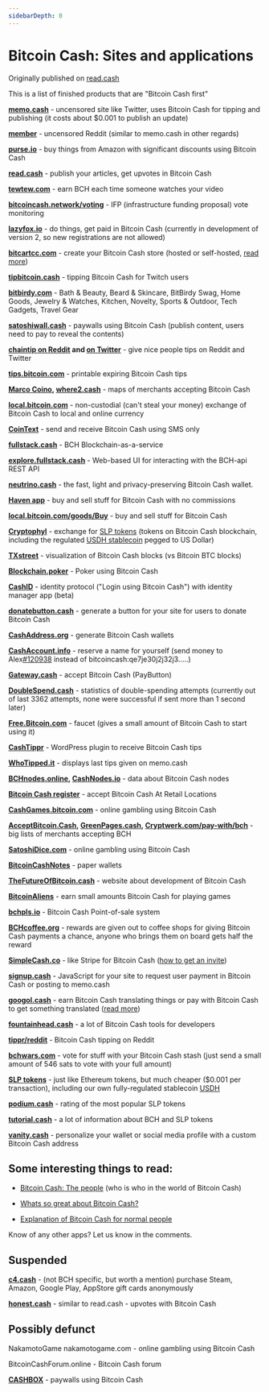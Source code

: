 ```yaml
---
sidebarDepth: 0
---
```


# Bitcoin Cash: Sites and applications

Originally published on [read.cash](https://read.cash/@Read.Cash/bitcoin-cash-specific-sites-and-applications-7f03d537)

This is a list of finished products that are "Bitcoin Cash first"

**[memo.cash](https://memo.cash/)** - uncensored site like Twitter, uses Bitcoin Cash for tipping and publishing (it costs about $0.001 to publish an update)

**[member](https://memberapp.github.io/)** - uncensored Reddit (similar to memo.cash in other regards)

**[purse.io](https://purse.io/)** - buy things from Amazon with significant discounts using Bitcoin Cash

**[read.cash](https://read.cash/)** - publish your articles, get upvotes in Bitcoin Cash

**[tewtew.com](http://tewtew.com/)** - earn BCH each time someone watches your video

**[bitcoincash.network/voting](https://bitcoincash.network/voting/)** - IFP (infrastructure funding proposal) vote monitoring

**[lazyfox.io](https://lazyfox.io/)** - do things, get paid in Bitcoin Cash (currently in development of version 2, so new registrations are not allowed)

**[bitcartcc.com](https://bitcartcc.com/)** - create your Bitcoin Cash store (hosted or self-hosted, [read more](https://read.cash/@BitcartCC/btcpay-didnt-want-to-support-bitcoin-cash-weve-got-bitcartcc-1fcb3687))

**[tipbitcoin.cash](https://tipbitcoin.cash/)** - tipping Bitcoin Cash for Twitch users

**[bitbirdy.com](https://bitbirdy.com/pages/about)** - Bath & Beauty, Beard & Skincare, BitBirdy Swag, Home Goods, Jewelry & Watches, Kitchen, Novelty, Sports & Outdoor, Tech Gadgets, Travel Gear

**[satoshiwall.cash](https://satoshiwall.cash/)** - paywalls using Bitcoin Cash (publish content, users need to pay to reveal the contents)

**[chaintip on Reddit](https://www.chaintip.org/reddit) and [on Twitter](https://www.chaintip.org/twitter)** - give nice people tips on Reddit and Twitter

**[tips.bitcoin.com](https://tips.bitcoin.com/en/)** - printable expiring Bitcoin Cash tips

**[Marco Coino](https://play.google.com/store/apps/details?id=nz.co.coinline.marcocoino&hl=en), [where2.cash](https://where2.cash/)** - maps of merchants accepting Bitcoin Cash

**[local.bitcoin.com](https://local.bitcoin.com/)** - non-custodial (can't steal your money) exchange of Bitcoin Cash to local and online currency

**[CoinText](https://cointext.io/)** - send and receive Bitcoin Cash using SMS only

**[fullstack.cash](http://fullstack.cash/)** - BCH Blockchain-as-a-service

**[explore.fullstack.cash](https://explore.fullstack.cash/)** - Web-based UI for interacting with the BCH-api REST API

**[neutrino.cash](https://neutrino.cash/)** - the fast, light and privacy-preserving Bitcoin Cash wallet.

**[Haven app](https://play.google.com/store/apps/details?id=io.ob1.nativeandroid)** - buy and sell stuff for Bitcoin Cash with no commissions

**[local.bitcoin.com/goods/Buy](https://local.bitcoin.com/goods/Buy)** - buy and sell stuff for Bitcoin Cash

**[Cryptophyl](https://cryptophyl.com/)** - exchange for [SLP tokens](https://simpleledger.cash/) (tokens on Bitcoin Cash blockchain, including the regulated [USDH stablecoin](https://www.honestcoin.io/) pegged to US Dollar)

**[TXstreet](https://txstreet.com/)** - visualization of Bitcoin Cash blocks (vs Bitcoin BTC blocks)

**[Blockchain.poker](https://blockchain.poker/)** - Poker using Bitcoin Cash

**[CashID](https://cashid.info/)** - identity protocol ("Login using Bitcoin Cash") with identity manager app (beta)

**[donatebutton.cash](https://donatebutton.cash/)** - generate a button for your site for users to donate Bitcoin Cash

**[CashAddress.org](https://cashaddress.org/)** - generate Bitcoin Cash wallets

**[CashAccount.info](https://www.cashaccount.info/)** - reserve a name for yourself (send money to Alex[#120938](https://read.cash/search?q=%23120938) instead of bitcoincash:qe7je30j2j32j3.....)

**[Gateway.cash](https://gateway.cash/)** - accept Bitcoin Cash (PayButton)

**[DoubleSpend.cash](https://doublespend.cash/)** - statistics of double-spending attempts (currently out of last 3362 attempts, none were successful if sent more than 1 second later)

**[Free.Bitcoin.com](https://free.bitcoin.com/)** - faucet (gives a small amount of Bitcoin Cash to start using it)

**[CashTippr](https://cashtippr.com/)** - WordPress plugin to receive Bitcoin Cash tips

**[WhoTipped.it](https://whotipped.it/)** - displays last tips given on memo.cash

**[BCHnodes.online](https://bchnodes.online/), [CashNodes.io](https://cashnodes.io/)** - data about Bitcoin Cash nodes

**[Bitcoin Cash register](https://www.bitcoin.com/bitcoin-cash-register/)** - accept Bitcoin Cash At Retail Locations

**[CashGames.bitcoin.com](https://cashgames.bitcoin.com/)** - online gambling using Bitcoin Cash

**[AcceptBitcoin.Cash](https://acceptbitcoin.cash/), [GreenPages.cash](http://greenpages.cash/), [Cryptwerk.com/pay-with/bch](https://cryptwerk.com/pay-with/bch/)** - big lists of merchants accepting BCH

**[SatoshiDice.com](https://satoshidice.com/)** - online gambling using Bitcoin Cash

**[BitcoinCashNotes](https://bitcoincashnotes.com/)** - paper wallets

**[TheFutureOfBitcoin.cash](https://thefutureofbitcoin.cash/)** - website about development of Bitcoin Cash

**[BitcoinAliens](https://play.google.com/store/apps/details?id=crypto.aliens.bch&referrer=utm_source%3D-)** - earn small amounts Bitcoin Cash for playing games

**[bchpls.io](https://bchpls.io/)** - Bitcoin Cash Point-of-sale system

**[BCHcoffee.org](https://bchcoffee.org/)** - rewards are given out to coffee shops for giving Bitcoin Cash payments a chance, anyone who brings them on board gets half the reward

**[SimpleCash.co](https://simplecash.co/)** - like Stripe for Bitcoin Cash ([how to get an invite](https://old.reddit.com/r/btc/comments/eq0ml8/announcing_simplecash_a_developer_api_to_simplify/))

**[signup.cash](https://signup.cash/learn_more)** - JavaScript for your site to request user payment in Bitcoin Cash or posting to memo.cash

**[googol.cash](https://googol.cash/)** - earn Bitcoin Cash translating things or pay with Bitcoin Cash to get something translated ([read more](https://read.cash/@ClearSky/my-adventure-to-push-adoption-googolcash-in-beta-targeting-the-freelancing-community-26d5ebbd))

**[fountainhead.cash](https://fountainhead.cash/)** - a lot of Bitcoin Cash tools for developers

**[tippr/reddit](https://np.reddit.com/r/tippr/wiki/reddit-usage)** - Bitcoin Cash tipping on Reddit

**[bchwars.com](http://www.bchwars.com/)** - vote for stuff with your Bitcoin Cash stash (just send a small amount of 546 sats to vote with your full amount)

**[SLP tokens](https://simpleledger.cash/)** - just like Ethereum tokens, but much cheaper ($0.001 per transaction), including our own fully-regulated stablecoin [USDH](https://www.honestcoin.io/)

**[podium.cash](http://podium.cash/)** - rating of the most popular SLP tokens

**[tutorial.cash](https://www.tutorial.cash/)** - a lot of information about BCH and SLP tokens

**[vanity.cash](https://vanity.cash/)** - personalize your wallet or social media profile with a custom Bitcoin Cash address

## Some interesting things to read:

-   [Bitcoin Cash: The people](https://read.cash/@Read.Cash/bitcoin-cash-the-people-66e43350) (who is who in the world of Bitcoin Cash)

-   [Whats so great about Bitcoin Cash?](https://read.cash/@Read.Cash/whats-so-great-about-bitcoin-cash-26bdb6f0)

-   [Explanation of Bitcoin Cash for normal people](https://read.cash/@Read.Cash/explanation-of-bitcoin-cash-for-normal-people-0e84fa10)

Know of any other apps? Let us know in the comments.

## Suspended

**[c4.cash](https://c4.cash/)** - (not BCH specific, but worth a mention) purchase Steam, Amazon, Google Play, AppStore gift cards anonymously


**[honest.cash](https://honest.cash/)** - similar to read.cash - upvotes with Bitcoin Cash

## Possibly defunct

NakamotoGame nakamotogame.com - online gambling using Bitcoin Cash

BitcoinCashForum.online - Bitcoin Cash forum

**[CASHBOX](https://coinster.pro/cashbox)** - paywalls using Bitcoin Cash

